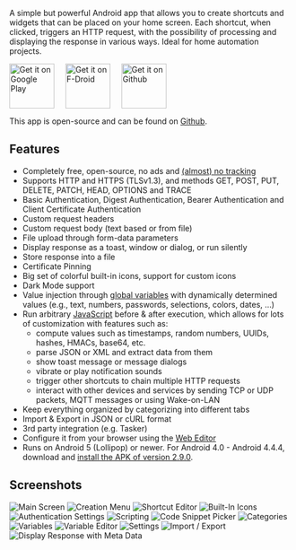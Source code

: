 A simple but powerful Android app that allows you to create shortcuts and widgets that can be placed on your home screen. Each shortcut, when clicked, triggers an HTTP request, with the possibility of processing and displaying the response in various ways. Ideal for home automation projects.

<a href="https://play.google.com/store/apps/details?id=ch.rmy.android.http_shortcuts"><img alt="Get it on Google Play" src="../assets/play_store.svg" height="80" style="margin-right: 20px"></a><a href="https://f-droid.org/en/packages/ch.rmy.android.http_shortcuts/"><img alt="Get it on F-Droid" src="../assets/f_droid.svg" height="80" style="margin-right: 20px"></a><a href="https://github.com/Waboodoo/HTTP-Shortcuts/releases"><img alt="Get it on Github" src="../assets/github.svg" height="80"></a>

This app is open-source and can be found on [Github](https://github.com/Waboodoo/HTTP-Shortcuts).

## Features
- Completely free, open-source, no ads and [(almost) no tracking](privacy-policy.md)
- Supports HTTP and HTTPS (TLSv1.3), and methods GET, POST, PUT, DELETE, PATCH, HEAD, OPTIONS and TRACE
- Basic Authentication, Digest Authentication, Bearer Authentication and Client Certificate Authentication
- Custom request headers
- Custom request body (text based or from file)
- File upload through form-data parameters
- Display response as a toast, window or dialog, or run silently
- Store response into a file
- Certificate Pinning
- Big set of colorful built-in icons, support for custom icons
- Dark Mode support
- Value injection through [global variables](variables.md) with dynamically determined values (e.g., text, numbers, passwords, selections, colors, dates, …)
- Run arbitrary [JavaScript](https://http-shortcuts.rmy.ch/scripting) before & after execution, which allows for lots of customization with features such as:
  - compute values such as timestamps, random numbers, UUIDs, hashes, HMACs, base64, etc.
  - parse JSON or XML and extract data from them
  - show toast message or message dialogs
  - vibrate or play notification sounds
  - trigger other shortcuts to chain multiple HTTP requests 
  - interact with other devices and services by sending TCP or UDP packets, MQTT messages or using Wake-on-LAN
- Keep everything organized by categorizing into different tabs
- Import & Export in JSON or cURL format
- 3rd party integration (e.g. Tasker)
- Configure it from your browser using the [Web Editor](https://http-shortcuts.rmy.ch/editor)
- Runs on Android 5 (Lollipop) or newer. For Android 4.0 - Android 4.4.4, download and [install the APK of version 2.9.0](https://github.com/Waboodoo/HTTP-Shortcuts/releases/tag/v2.9.0).

## Screenshots
![Main Screen](../assets/screenshots/01.png)
![Creation Menu](../assets/screenshots/02.png)
![Shortcut Editor](../assets/screenshots/03.png)
![Built-In Icons](../assets/screenshots/04.png)
![Authentication Settings](../assets/screenshots/05.png)
![Scripting](../assets/screenshots/06.png)
![Code Snippet Picker](../assets/screenshots/07.png)
![Categories](../assets/screenshots/08.png)
![Variables](../assets/screenshots/09.png)
![Variable Editor](../assets/screenshots/10.png)
![Settings](../assets/screenshots/11.png)
![Import / Export](../assets/screenshots/12.png)
![Display Response with Meta Data](../assets/screenshots/13.png)
